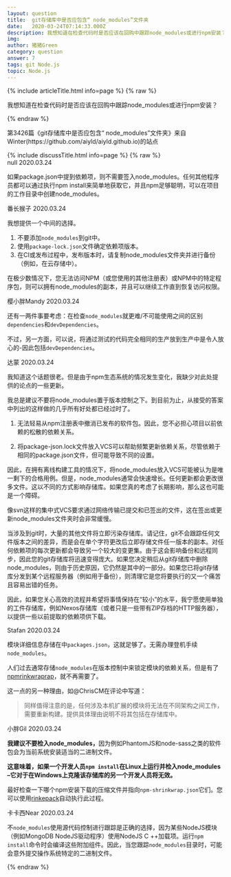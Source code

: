 ```yaml
---
layout: question
title:  git存储库中是否应包含“ node_modules”文件夹
date:   2020-03-24T07:14:33.000Z
description: 我想知道在检查代码时是否应该在回购中跟踪node_modules或进行npm安装？...
img: 
author: 猪猪Green
category: question
answer: 7
tags: git Node.js
topic: Node.js
---
```

<div class="article-root">
  <div class="article">
    {% include articleTitle.html info=page %}
    {% raw %}
    <div class="article-content"><p><font style="vertical-align: inherit;"><font style="vertical-align: inherit;">我想知道在检查代码时是否应该在回购中跟踪node_modules或进行npm安装？</font></font></p></div>
    {% endraw %}
  </div>
  <p class="winter_mark">第3426篇《git存储库中是否应包含“ node_modules”文件夹》来自Winter(https://github.com/aiyld/aiyld.github.io)的站点</p>
  <div class="discuss-wrapper">
    {% include discussTitle.html info=page %}
    {% raw %}
    <div class="discuss-list">
    <div class="discuss-item">
        <div class="discuss-parent">
          <div class="discuss-meta">
            <span class="discuss-user">null</span>
            <span class="discuss-time">2020.03.24</span>
          </div>
          <div class="discuss-comment"><p><font style="vertical-align: inherit;"><font style="vertical-align: inherit;">如果package.json中提到依赖项，则不需要签入node_modules。</font><font style="vertical-align: inherit;">任何其他程序员都可以通过执行npm install来简单地获取它，并且npm足够聪明，可以在项目的工作目录中创建node_modules。</font></font></p></div>
        </div></div><div class="discuss-item">
        <div class="discuss-parent">
          <div class="discuss-meta">
            <span class="discuss-user">番长猴子</span>
            <span class="discuss-time">2020.03.24</span>
          </div>
          <div class="discuss-comment"><p><font style="vertical-align: inherit;"><font style="vertical-align: inherit;">我想提供一个中间的选择。</font></font></p>

<ol>
<li><font style="vertical-align: inherit;"><font style="vertical-align: inherit;">不要添加</font></font><code>node_modules</code><font style="vertical-align: inherit;"><font style="vertical-align: inherit;">到git中。</font></font></li>
<li><font style="vertical-align: inherit;"><font style="vertical-align: inherit;">使用</font></font><code>package-lock.json</code><font style="vertical-align: inherit;"><font style="vertical-align: inherit;">文件确定依赖项版本。</font></font></li>
<li><font style="vertical-align: inherit;"><font style="vertical-align: inherit;">在CI或发布过程中，发布版本时，请复制node_modules文件夹并进行备份（例如，在云存储中）。</font></font></li>
</ol>

<p><font style="vertical-align: inherit;"><font style="vertical-align: inherit;">在极少数情况下，您无法访问NPM（或您使用的其他注册表）或NPM中的特定程序包，则可以拥有node_modules的副本，并且可以继续工作直到恢复访问权限。</font></font></p></div>
        </div></div><div class="discuss-item">
        <div class="discuss-parent">
          <div class="discuss-meta">
            <span class="discuss-user">樱小胖Mandy</span>
            <span class="discuss-time">2020.03.24</span>
          </div>
          <div class="discuss-comment"><p><font style="vertical-align: inherit;"><font style="vertical-align: inherit;">还有一两件事要考虑：在检查</font></font><code>node_modules</code><font style="vertical-align: inherit;"><font style="vertical-align: inherit;">就更难/不可能使用之间的区别</font></font><code>dependencies</code><font style="vertical-align: inherit;"><font style="vertical-align: inherit;">和</font></font><code>devDependencies</code><font style="vertical-align: inherit;"><font style="vertical-align: inherit;">。</font></font></p>

<p><font style="vertical-align: inherit;"><font style="vertical-align: inherit;">不过，另一方面，可以说，将通过测试的代码完全相同的生产放到生产中是令人放心的-因此包括</font></font><code>devDependencies</code><font style="vertical-align: inherit;"><font style="vertical-align: inherit;">。</font></font></p></div>
        </div></div><div class="discuss-item">
        <div class="discuss-parent">
          <div class="discuss-meta">
            <span class="discuss-user">达蒙</span>
            <span class="discuss-time">2020.03.24</span>
          </div>
          <div class="discuss-comment"><p><font style="vertical-align: inherit;"><font style="vertical-align: inherit;">我知道这个话题很老。</font><font style="vertical-align: inherit;">但是由于npm生态系统的情况发生变化，我缺少对此处提供的论点的一些更新。</font></font></p>

<p><font style="vertical-align: inherit;"><font style="vertical-align: inherit;">我总是建议不要将node_modules置于版本控制之下。</font><font style="vertical-align: inherit;">到目前为止，从接受的答案中列出的这样做的几乎所有好处都已经过时了。</font></font></p>

<ol>
<li><p><font style="vertical-align: inherit;"><font style="vertical-align: inherit;">无法轻易从npm注册表中撤消已发布的软件包。</font><font style="vertical-align: inherit;">因此，您不必担心项目以前依赖的松散的依赖关系。</font></font></p></li>
<li><p><font style="vertical-align: inherit;"><font style="vertical-align: inherit;">将package-json.lock文件放入VCS可以帮助频繁更新依赖关系，尽管依赖于相同的package.json文件，但可能导致不同的设置。</font></font></p></li>
</ol>

<p><font style="vertical-align: inherit;"><font style="vertical-align: inherit;">因此，在拥有离线构建工具的情况下，将node_modules放入VCS可能被认为是唯一剩下的合格用例。</font><font style="vertical-align: inherit;">但是，node_modules通常会快速增长。</font><font style="vertical-align: inherit;">任何更新都会更改很多文件。</font><font style="vertical-align: inherit;">这以不同的方式影响存储库。</font><font style="vertical-align: inherit;">如果您真的考虑了长期影响，那么这也可能是一个障碍。</font></font></p>

<p><font style="vertical-align: inherit;"><font style="vertical-align: inherit;">像svn这样的集中式VCS要求通过网络传输已提交和已签出的文件，这在签出或更新node_modules文件夹时会非常缓慢。</font></font></p>

<p><font style="vertical-align: inherit;"><font style="vertical-align: inherit;">当涉及到git时，大量的其他文件将立即污染存储库。</font><font style="vertical-align: inherit;">请记住，git不会跟踪任何文件版本之间的差异，而是会在单个字符更改后立即存储文件任一版本的副本。</font><font style="vertical-align: inherit;">对任何依赖项的每次更新都会导致另一个较大的变更集。</font><font style="vertical-align: inherit;">由于这会影响备份和远程同步，因此您的git存储库将迅速变得庞大。</font><font style="vertical-align: inherit;">如果您决定稍后从git存储库中删除node_modules，则由于历史原因，它仍然是其中的一部分。</font><font style="vertical-align: inherit;">如果您已将git存储库分发到某个远程服务器（例如用于备份），则清理它是您将要执行的又一个痛苦且容易出错的任务。</font></font></p>

<p><font style="vertical-align: inherit;"><font style="vertical-align: inherit;">因此，如果您关心高效的流程并希望将事情保持在“较小”的水平，我宁愿使用单独的工件存储库，例如Nexos存储库（或者只是一些带有ZIP存档的HTTP服务器），以提供一些以前提取的依赖项供下载。</font></font></p></div>
        </div></div><div class="discuss-item">
        <div class="discuss-parent">
          <div class="discuss-meta">
            <span class="discuss-user">Stafan</span>
            <span class="discuss-time">2020.03.24</span>
          </div>
          <div class="discuss-comment"><p><font style="vertical-align: inherit;"><font style="vertical-align: inherit;">模块详细信息存储在中</font></font><code>packages.json</code><font style="vertical-align: inherit;"><font style="vertical-align: inherit;">，这就足够了。</font><font style="vertical-align: inherit;">无需办理登机手续</font></font><code>node_modules</code><font style="vertical-align: inherit;"><font style="vertical-align: inherit;">。</font></font></p>

<p><font style="vertical-align: inherit;"><font style="vertical-align: inherit;">人们过去通常存储</font></font><code>node_modules</code><font style="vertical-align: inherit;"><font style="vertical-align: inherit;">在版本控制中来锁定模块的依赖关系，但是有了</font></font><a href="https://docs.npmjs.com/cli/shrinkwrap" rel="noreferrer"><font style="vertical-align: inherit;"><font style="vertical-align: inherit;">npmrinkwraprap</font></font></a><font style="vertical-align: inherit;"><font style="vertical-align: inherit;">，就不再需要了。</font></font></p>

<p><font style="vertical-align: inherit;"><font style="vertical-align: inherit;">这一点的另一种理由，如@ChrisCM在评论中写道：</font></font></p>

<blockquote>
  <p><font style="vertical-align: inherit;"><font style="vertical-align: inherit;">同样值得注意的是，任何涉及本机扩展的模块将无法在不同架构之间工作，需要重新构建。</font><font style="vertical-align: inherit;">提供具体理由说明不将其包括在存储库中。</font></font></p>
</blockquote></div>
        </div></div><div class="discuss-item">
        <div class="discuss-parent">
          <div class="discuss-meta">
            <span class="discuss-user">小胖Gil</span>
            <span class="discuss-time">2020.03.24</span>
          </div>
          <div class="discuss-comment"><p><strong><font style="vertical-align: inherit;"><font style="vertical-align: inherit;">我建议不要检入node_modules，</font></font></strong><font style="vertical-align: inherit;"><font style="vertical-align: inherit;">因为例如PhantomJS和node-sass之类的软件包会为当前系统安装适当的二进制文件。</font></font></p>

<p><strong><font style="vertical-align: inherit;"><font style="vertical-align: inherit;">这意味着，如果一个开发人员</font></font><code>npm install</code><font style="vertical-align: inherit;"><font style="vertical-align: inherit;">在Linux上运行并检入node_modules –它对于在Windows上克隆该存储库的另一个开发人员将无效。</font></font></strong> </p>

<p><font style="vertical-align: inherit;"><font style="vertical-align: inherit;">最好检查一下哪个npm安装下载的压缩文件并指向</font></font><code>npm-shrinkwrap.json</code><font style="vertical-align: inherit;"><font style="vertical-align: inherit;">它们。</font><font style="vertical-align: inherit;">您可以使用</font></font><a href="https://github.com/JamieMason/shrinkpack" rel="noreferrer"><font style="vertical-align: inherit;"><font style="vertical-align: inherit;">rinkepack</font></font></a><font style="vertical-align: inherit;"><font style="vertical-align: inherit;">自动执行此过程</font><font style="vertical-align: inherit;">。</font></font></p></div>
        </div></div><div class="discuss-item">
        <div class="discuss-parent">
          <div class="discuss-meta">
            <span class="discuss-user">卡卡西Near</span>
            <span class="discuss-time">2020.03.24</span>
          </div>
          <div class="discuss-comment"><p><font style="vertical-align: inherit;"><font style="vertical-align: inherit;">不</font></font><code>node_modules</code><font style="vertical-align: inherit;"><font style="vertical-align: inherit;">使用源代码控制进行</font><font style="vertical-align: inherit;">跟踪</font><font style="vertical-align: inherit;">是正确的选择，因为某些NodeJS模块（例如MongoDB NodeJS驱动程序）使用NodeJS C ++加载项。</font><font style="vertical-align: inherit;">运行</font></font><code>npm install</code><font style="vertical-align: inherit;"><font style="vertical-align: inherit;">命令</font><font style="vertical-align: inherit;">时会编译这些附加组件</font><font style="vertical-align: inherit;">。</font><font style="vertical-align: inherit;">因此，当您跟踪</font></font><code>node_modules</code><font style="vertical-align: inherit;"><font style="vertical-align: inherit;">目录时，可能会意外提交操作系统特定的二进制文件。</font></font></p></div>
        </div></div>
    </div>
    {% endraw %}
  </div>
<div>
